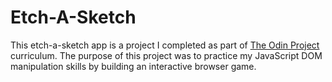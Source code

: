 # Etch-A-Sketch
This etch-a-sketch app is a project I completed as part of [The Odin Project](https://www.theodinproject.com/lessons/foundations-etch-a-sketch) curriculum. The purpose of this project was to practice my JavaScript DOM manipulation skills by building an interactive browser game. 
